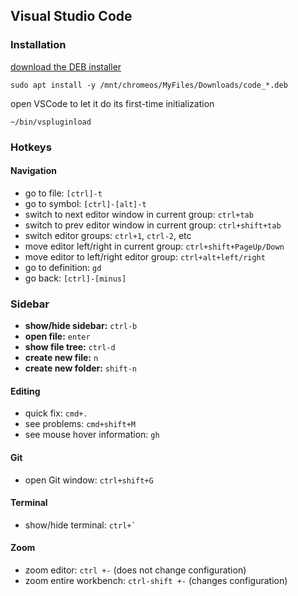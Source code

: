 ## Visual Studio Code

### Installation

[download the DEB installer](https://code.visualstudio.com/download)

```
sudo apt install -y /mnt/chromeos/MyFiles/Downloads/code_*.deb
```

open VSCode to let it do its first-time initialization

```
~/bin/vspluginload
```

### Hotkeys

#### Navigation

- go to file: `[ctrl]-t`
- go to symbol: `[ctrl]-[alt]-t`
- switch to next editor window in current group: `ctrl+tab`
- switch to prev editor window in current group: `ctrl+shift+tab`
- switch editor groups: `ctrl+1`, `ctrl-2`, etc
- move editor left/right in current group: `ctrl+shift+PageUp/Down`
- move editor to left/right editor group: `ctrl+alt+left/right`
- go to definition: `gd`
- go back: `[ctrl]-[minus]`

### Sidebar

- **show/hide sidebar:** `ctrl-b`
- **open file:** `enter`
- **show file tree:** `ctrl-d`
- **create new file:** `n`
- **create new folder:** `shift-n`

#### Editing

- quick fix: `cmd+.`
- see problems: `cmd+shift+M`
- see mouse hover information: `gh`

#### Git

- open Git window: `ctrl+shift+G`

#### Terminal

- show/hide terminal: `` ctrl+` ``

#### Zoom

- zoom editor: `ctrl +-` (does not change configuration)
- zoom entire workbench: `ctrl-shift +-` (changes configuration)
